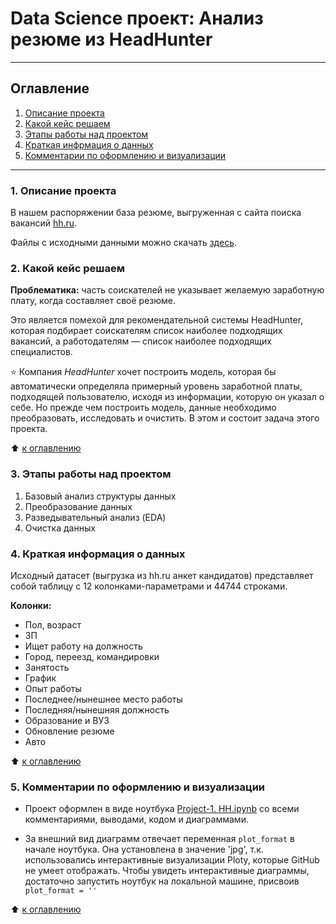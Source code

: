 # Data Science проект: Анализ резюме из HeadHunter
___
## Оглавление
1. [Описание проекта](https://github.com/olegrasskazovpro/sf_data_science/tree/project_1/README.md#Описание-проекта)
2. [Какой кейс решаем](https://github.com/olegrasskazovpro/sf_data_science/tree/project_1/README.md#Какой-кейс-решаем)
3. [Этапы работы над проектом](https://github.com/olegrasskazovpro/sf_data_science/tree/project_1/README.md#Этапы-работы-над-проектом)
4. [Краткая инфрмация о данных](https://github.com/olegrasskazovpro/sf_data_science/tree/project_1/README.md#Краткая-инфрмация-о-данных)
5. [Комментарии по оформлению и визуализации](https://github.com/olegrasskazovpro/sf_data_science/tree/project_1/README.md#Комментарии-по-оформлению-и-визуализации)
___

### 1. Описание проекта
В нашем распоряжении база резюме, выгруженная с сайта поиска вакансий [hh.ru](https://hh.ru).

Файлы с исходными данными можно скачать [здесь](https://drive.google.com/drive/folders/1Wvx8ewiY1Akng4aOa6v42SWPR2QtGU7f?usp=drive_link).

### 2. Какой кейс решаем

**Проблематика:** часть соискателей не указывает желаемую заработную плату, когда составляет своё резюме.

Это является помехой для рекомендательной системы HeadHunter, которая подбирает соискателям список наиболее подходящих вакансий, а работодателям — список наиболее подходящих специалистов.

⭐ Компания *HeadHunter* хочет построить модель, которая бы автоматически определяла примерный уровень заработной платы, подходящей пользователю, исходя из информации, которую он указал о себе. Но прежде чем построить модель, данные необходимо преобразовать, исследовать и очистить. В этом и состоит задача этого проекта.

:arrow_up: [к оглавлению](https://github.com/olegrasskazovpro/sf_data_science/tree/project_0/README.md#Оглавление)

### 3. Этапы работы над проектом
1. Базовый анализ структуры данных
2. Преобразование данных
3. Разведывательный анализ (EDA)
4. Очистка данных

### 4. Краткая информация о данных
Исходный датасет (выгрузка из hh.ru анкет кандидатов) представляет собой таблицу с 12 колонками-параметрами и 44744 строками.

**Колонки:**
+ Пол, возраст
+ ЗП
+ Ищет работу на должность
+ Город, переезд, командировки
+ Занятость
+ График
+ Опыт работы
+ Последнее/нынешнее место работы
+ Последняя/нынешняя должность
+ Образование и ВУЗ
+ Обновление резюме
+ Авто

:arrow_up: [к оглавлению](https://github.com/olegrasskazovpro/sf_data_science/tree/project_0/README.md#Оглавление)

### 5. Комментарии по оформлению и визуализации
+ Проект оформлен в виде ноутбука [Project-1. HH.ipynb]() со всеми комментариями, выводами, кодом и диаграммами.

+ За внешний вид диаграмм отвечает переменная `plot_format` в начале ноутбука. Она установлена в значение 'jpg', т.к. использовались интерактивные визуализации Ploty, которые GitHub не умеет отображать. Чтобы увидеть интерактивные диаграммы, достаточно запустить ноутбук на локальной машине, присвоив `plot_format = ''` 

:arrow_up: [к оглавлению](https://github.com/olegrasskazovpro/sf_data_science/tree/project_0/README.md#Оглавление)